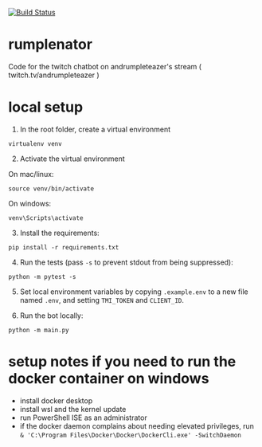 [![Build Status](https://www.travis-ci.com/AndrumDev/rumplenator.svg?branch=main)](https://www.travis-ci.com/AndrumDev/rumplenator)

# rumplenator
Code for the twitch chatbot on andrumpleteazer's stream ( twitch.tv/andrumpleteazer )

# local setup

1. In the root folder, create a virtual environment

```
virtualenv venv
```

2. Activate the virtual environment

On mac/linux:
```
source venv/bin/activate
```

On windows:
```
venv\Scripts\activate
```

3. Install the requirements:

```
pip install -r requirements.txt
```

4. Run the tests  (pass `-s` to prevent stdout from being suppressed):

```
python -m pytest -s
```

5. Set local environment variables by copying `.example.env` to a new file named `.env`, and setting `TMI_TOKEN` and `CLIENT_ID`.

6. Run the bot locally:

```
python -m main.py
```


# setup notes if you need to run the docker container on windows

- install docker desktop
- install wsl and the kernel update
- run PowerShell ISE as an administrator
- if the docker daemon complains about needing elevated privileges, run `& 'C:\Program Files\Docker\Docker\DockerCli.exe' -SwitchDaemon`
